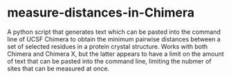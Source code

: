 # measure-distances-in-Chimera

A python script that generates text which can be pasted into the command line of UCSF Chimera to obtain the minimum pairwise distances between a set of selected residues in a protein crystal structure. Works with both Chimera and Chimera X, but the latter appears to have a limit on the amount of text that can be pasted into the command line, limiting the nubmer of sites that can be measured at once.
